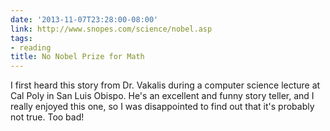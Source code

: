 ```yaml
---
date: '2013-11-07T23:28:00-08:00'
link: http://www.snopes.com/science/nobel.asp
tags:
- reading
title: No Nobel Prize for Math
---
```


I first heard this story from Dr. Vakalis during a computer science lecture at Cal Poly in San Luis Obispo. He's an excellent and funny story teller, and I really enjoyed this one, so I was disappointed to find out that it's probably not true. Too bad!
